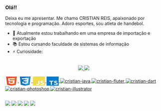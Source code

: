 ### Olá!!
Deixa eu me apresentar.  Me chamo CRISTIAN REIS, apaixonado por tecnologia e programação. Adoro esportes, sou atleta de handebol.

-	🏢 Atualmente estou trabalhando em uma empresa de importação e exportação
-	📚 Estou cursando faculdade de sistemas de informação
- ⚡ Curiosidade: 
##
<div align="center">
  <a href="https://github.com/cristianreiis">
  <img height="180em" src="https://github-readme-stats.vercel.app/api?username=cristianreiis&show_icons=true&theme=merko&include_all_commits=false&count_private=false"/>
  <img height="180em" src="https://github-readme-stats.vercel.app/api/top-langs/?username=cristianreiis&layout=compact&langs_count=7&theme=merko"/>
</div>
<div style="display: inline_block"><br>
  <img align="center" alt="Rafa-HTML" height="30" width="40" src="https://raw.githubusercontent.com/devicons/devicon/master/icons/html5/html5-original.svg">
  <img align="center" alt="Rafa-CSS" height="30" width="40" src="https://raw.githubusercontent.com/devicons/devicon/master/icons/css3/css3-original.svg">
  <img align="center" alt="Rafa-Js" height="30" width="40" src="https://raw.githubusercontent.com/devicons/devicon/master/icons/javascript/javascript-plain.svg">
  <img align="center" alt="Rafa-Ts" height="30" width="40" src="https://raw.githubusercontent.com/devicons/devicon/master/icons/typescript/typescript-plain.svg">
  <img align="center" alt="cristian-java" height="30" width="40" src="https://cdn.jsdelivr.net/gh/devicons/devicon/icons/java/java-original.svg">
  <img align="center" alt="cristian-fluter" height="30" width="40" src="https://cdn.jsdelivr.net/gh/devicons/devicon/icons/flutter/flutter-original.svg">
  <img align="center" alt="cristian-dart" height="30" width="40" src="https://cdn.jsdelivr.net/gh/devicons/devicon/icons/dart/dart-original.svg">
  <img align="center" alt="cristian-photoshop" height="30" width="40" src="https://cdn.jsdelivr.net/gh/devicons/devicon/icons/photoshop/photoshop-plain.svg">
  <img align="center" alt="cristian-illustrator" height="30" width="40" src="https://cdn.jsdelivr.net/gh/devicons/devicon/icons/illustrator/illustrator-plain.svg">
  
</div>
  
  ##
 
<div> 
  <a href="https://api.whatsapp.com/send?phone=5537999382250" target="_blank"><img src="https://img.shields.io/badge/WhatsApp-25D366?style=for-the-badge&logo=whatsapp&logoColor=white"></a>
  <a href="https://www.instagram.com/cristian_reis_duarte" target="_blank"><img src="https://img.shields.io/badge/-Instagram-%23E4405F?style=for-the-badge&logo=instagram&logoColor=white" target="_blank"></a>
  <a href = "mailto:cristianreisapduarte@gmail.com"><img src="https://img.shields.io/badge/-Gmail-%23333?style=for-the-badge&logo=gmail&logoColor=white" target="_blank"></a>
  <a href="https://www.linkedin.com/in/cristian-reis-a76366190/" target="_blank"><img src="https://img.shields.io/badge/-LinkedIn-%230077B5?style=for-the-badge&logo=linkedin&logoColor=white" target="_blank"></a> 
  <a href="https://cristianreisdesigner.myportfolio.com/" target="_blank"><img src="https://img.shields.io/website-up-down-green-red/http/monip.org.svg" target="_blank"></a> 
  
  </div>
 
